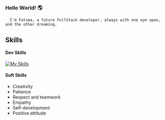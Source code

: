### Hello World! 🌎
      I'm Fatima, a future FullStack developer, always with one eye open, and the other dreaming.


## Skills
#### Dev Skills
[![My Skills](https://skillicons.dev/icons?i=postgresql,ruby,rails,git,github,js,html,css,react,emotion,figma)](https://skillicons.dev)


#### Soft Skills
<ul>
  <li> Creativity </li>
  <li> Patience </li>
  <li> Respect and teamwork </li>
  <li> Empathy </li>
  <li> Self-development </li>
  <li> Positive attitude </li>
</ul>

